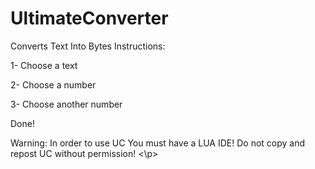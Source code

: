 # UltimateConverter
Converts Text Into Bytes
Instructions:
<p>1- Choose a text</p>
<p>2- Choose a number</p>
<p>3- Choose another number</p>
<p>Done!</p>
<p>Warning: In order to use UC You must have a LUA IDE! Do not copy and repost UC without permission! <\p>
